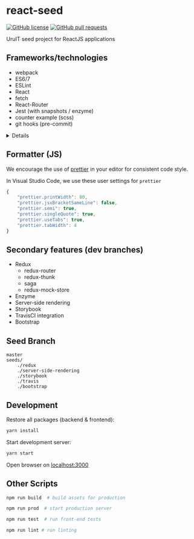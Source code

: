 # react-seed

[![GitHub license](https://img.shields.io/badge/license-MIT-blue.svg)](https://raw.githubusercontent.com/UruIT/react-seed/develop/LICENSE)
[![GitHub pull requests](https://img.shields.io/github/issues-pr/UruIT/react-seed.svg)](https://github.com/UruIT/react-seed/pulls)

UruIT seed project for ReactJS applications

## Frameworks/technologies

* webpack 
* ES6/7
* ESLint
* React
* fetch
* React-Router
* Jest (with snapshots / enzyme)
* counter example (scss)
* git hooks (pre-commit)

<details>

### Git Hooks (using `husky`)

Using [husky](https://github.com/typicode/husky) with `yarn`:

```bash
yarn add husky --dev --force  # ensures hooks will be installed
```

Install hooks manually (using `node`):
```bash
node node_modules/husky/bin/install
```

</details>


## Formatter (JS)

We encourage the use of [prettier](https://github.com/prettier/prettier) in your editor for consistent code style.

In Visual Studio Code, we use these user settings for `prettier`

```javascript
{
    "prettier.printWidth": 80,
    "prettier.jsxBracketSameLine": false,
    "prettier.semi": true,
    "prettier.singleQuote": true,
    "prettier.useTabs": true,
    "prettier.tabWidth": 4
}
```

## Secondary features (dev branches)

* Redux
    * redux-router
    * redux-thunk
    * saga
    * redux-mock-store
* Enzyme
* Server-side rendering
* Storybook
* TravisCI integration
* Bootstrap

## Seed Branch

```
master
seeds/
    ./redux
    ./server-side-rendering
    ./storybook
    ./travis
    ./bootstrap
```

## Development

Restore all packages (backend & frontend):

```bash
yarn install
```

Start development server:

```bash
yarn start
```

Open browser on [localhost:3000](http://localhost:3000/)


## Other Scripts

```bash
npm run build  # build assets for production

npm run prod  # start production server

npm run test  # run front-end tests

npm run lint # run linting
```
